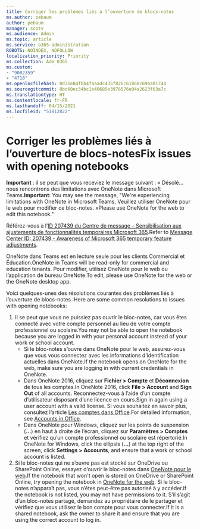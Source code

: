 ```yaml
---
title: Corriger les problèmes liés à l’ouverture de blocs-notes
ms.author: pebaum
author: pebaum
manager: scotv
ms.audience: Admin
ms.topic: article
ms.service: o365-administration
ROBOTS: NOINDEX, NOFOLLOW
localization_priority: Priority
ms.collection: Adm_O365
ms.custom:
- "9002359"
- "4718"
ms.openlocfilehash: 0d31e84fbb4faaadc435f826c61860c69ba01744
ms.sourcegitcommit: 8bc60ec34bc1e40685e3976576e04a2623f63a7c
ms.translationtype: HT
ms.contentlocale: fr-FR
ms.lasthandoff: 04/15/2021
ms.locfileid: "51812822"
---
```

# <a name="fix-issues-with-opening-notebooks"></a><span data-ttu-id="b0e4a-102">Corriger les problèmes liés à l’ouverture de blocs-notes</span><span class="sxs-lookup"><span data-stu-id="b0e4a-102">Fix issues with opening notebooks</span></span>

<span data-ttu-id="b0e4a-103">**Important** : il se peut que vous receviez le message suivant : « Désolé... nous rencontrons des limitations avec OneNote dans Microsoft Teams.</span><span class="sxs-lookup"><span data-stu-id="b0e4a-103">**Important**: You may see the message, "We're experiencing limitations with OneNote in Microsoft Teams.</span></span> <span data-ttu-id="b0e4a-104">Veuillez utiliser OneNote pour le web pour modifier ce bloc-notes. »</span><span class="sxs-lookup"><span data-stu-id="b0e4a-104">Please use OneNote for the web to edit this notebook."</span></span>

<span data-ttu-id="b0e4a-105">Référez-vous à l’[ID 207439 du Centre de message – Sensibilisation aux ajustements de fonctionnalités temporaires Microsoft 365](https://admin.microsoft.com/Adminportal/Home?source=applauncher#MessageCenter?id=MC207439).</span><span class="sxs-lookup"><span data-stu-id="b0e4a-105">Refer to [Message Center ID: 207439 - Awareness of Microsoft 365 temporary feature adjustments](https://admin.microsoft.com/Adminportal/Home?source=applauncher#MessageCenter?id=MC207439).</span></span>

<span data-ttu-id="b0e4a-106">OneNote dans Teams est en lecture seule pour les clients Commercial et Éducation.</span><span class="sxs-lookup"><span data-stu-id="b0e4a-106">OneNote in Teams will be read-only for commercial and education tenants.</span></span> <span data-ttu-id="b0e4a-107">Pour modifier, utilisez OneNote pour le web ou l’application de bureau OneNote.</span><span class="sxs-lookup"><span data-stu-id="b0e4a-107">To edit, please use OneNote for the web or the OneNote desktop app.</span></span>

<span data-ttu-id="b0e4a-108">Voici quelques-unes des résolutions courantes des problèmes liés à l’ouverture de blocs-notes :</span><span class="sxs-lookup"><span data-stu-id="b0e4a-108">Here are some common resolutions to issues with opening notebooks:</span></span>

1. <span data-ttu-id="b0e4a-109">Il se peut que vous ne puissiez pas ouvrir le bloc-notes, car vous êtes connecté avec votre compte personnel au lieu de votre compte professionnel ou scolaire.</span><span class="sxs-lookup"><span data-stu-id="b0e4a-109">You may not be able to open the notebook because you are logged in with your personal account instead of your work or school account.</span></span>
    - <span data-ttu-id="b0e4a-110">Si le bloc-notes s’ouvre dans OneNote pour le web, assurez-vous que vous vous connectez avec les informations d’identification actuelles dans OneNote.</span><span class="sxs-lookup"><span data-stu-id="b0e4a-110">If the notebook opens on OneNote for the web, make sure you are logging in with current credentials in OneNote.</span></span>
    - <span data-ttu-id="b0e4a-111">Dans OneNote 2016, cliquez sur **Fichier > Compte** et **Déconnexion** de tous les comptes.</span><span class="sxs-lookup"><span data-stu-id="b0e4a-111">In OneNote 2016, click **File > Account** and **Sign Out** of all accounts.</span></span> <span data-ttu-id="b0e4a-112">Reconnectez-vous à l’aide d’un compte d’utilisateur disposant d’une licence en cours.</span><span class="sxs-lookup"><span data-stu-id="b0e4a-112">Sign in again using a user account with a valid license.</span></span> <span data-ttu-id="b0e4a-113">Si vous souhaitez en savoir plus, consultez l’article [Les comptes dans Office](https://support.office.com/article/accounts-in-office-628ea040-f265-49de-b986-be09c3ebf8a9).</span><span class="sxs-lookup"><span data-stu-id="b0e4a-113">For detailed information, see [Accounts in Office](https://support.office.com/article/accounts-in-office-628ea040-f265-49de-b986-be09c3ebf8a9).</span></span> 
    - <span data-ttu-id="b0e4a-114">Dans OneNote pour Windows, cliquez sur les points de suspension (**...**) en haut à droite de l’écran, cliquez sur **Paramètres > Comptes** et vérifiez qu’un compte professionnel ou scolaire est répertorié.</span><span class="sxs-lookup"><span data-stu-id="b0e4a-114">In OneNote for Windows, click the ellipsis (**…**) at the top right of the screen, click **Settings > Accounts**, and ensure that a work or school account is listed.</span></span> 
2. <span data-ttu-id="b0e4a-115">Si le bloc-notes qui ne s’ouvre pas est stocké sur OneDrive ou SharePoint Online, essayez d’ouvrir le bloc-notes dans [OneNote pour le web](https://onenote.com).</span><span class="sxs-lookup"><span data-stu-id="b0e4a-115">If the notebook that won't open is stored on OneDrive or SharePoint Online, try opening the notebook in [OneNote for the web](https://onenote.com).</span></span> <span data-ttu-id="b0e4a-116">Si le bloc-notes n’apparaît pas, vous n’êtes peut-être pas autorisé à y accéder.</span><span class="sxs-lookup"><span data-stu-id="b0e4a-116">If the notebook is not listed, you may not have permissions to it.</span></span> <span data-ttu-id="b0e4a-117">S’il s’agit d’un bloc-notes partagé, demandez au propriétaire de le partager et vérifiez que vous utilisez le bon compte pour vous connecter.</span><span class="sxs-lookup"><span data-stu-id="b0e4a-117">If it is a shared notebook, ask the owner to share it and ensure that you are using the correct account to log in.</span></span>
